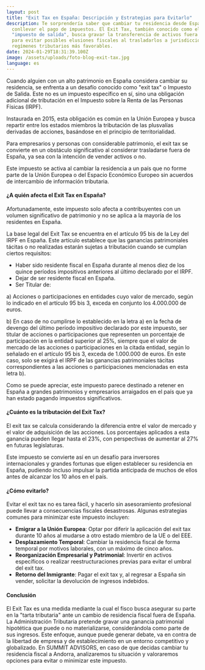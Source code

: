 ```yaml
---
layout: post
title: "Exit Tax en España: Descripción y Estrategias para Evitarlo"
description: Te sorprendería saber que cambiar tu residencia desde España puede
  conllevar el pago de impuestos. El Exit Tax, también conocido como el
  "impuesto de salida", busca gravar la transferencia de activos fuera del país
  para evitar posibles elusiones fiscales al trasladarlos a jurisdicciones con
  regímenes tributarios más favorables.
date: 2024-01-29T18:31:39.100Z
image: /assets/uploads/foto-blog-exit-tax.jpg
language: es
---
```

Cuando alguien con un alto patrimonio en España considera cambiar su residencia, se enfrenta a un desafío conocido como "exit tax" o Impuesto de Salida. Este no es un impuesto específico en sí, sino una obligación adicional de tributación en el Impuesto sobre la Renta de las Personas Físicas (IRPF).

Instaurada en 2015, esta obligación es común en la Unión Europea y busca repartir entre los estados miembros la tributación de las plusvalías derivadas de acciones, basándose en el principio de territorialidad.

Para empresarios y personas con considerable patrimonio, el exit tax se convierte en un obstáculo significativo al considerar trasladarse fuera de España, ya sea con la intención de vender activos o no.

Este impuesto se activa al cambiar la residencia a un país que no forme parte de la Unión Europea o del Espacio Económico Europeo sin acuerdos de intercambio de información tributaria.

#### ¿A quién afecta el Exit Tax en España?

Afortunadamente, este impuesto solo afecta a contribuyentes con un volumen significativo de patrimonio y no se aplica a la mayoría de los residentes en España.

La base legal del Exit Tax se encuentra en el artículo 95 bis de la Ley del IRPF en España. Este artículo establece que las ganancias patrimoniales tácitas o no realizadas estarán sujetas a tributación cuando se cumplan ciertos requisitos:

* Haber sido residente fiscal en España durante al menos diez de los quince períodos impositivos anteriores al último declarado por el IRPF.
* Dejar de ser residente fiscal en España.
* Ser Titular de:

a) Acciones o participaciones en entidades cuyo valor de mercado, según lo indicado en el artículo 95 bis 3, exceda en conjunto los 4.000.000 de euros.

b) En caso de no cumplirse lo establecido en la letra a) en la fecha de devengo del último período impositivo declarado por este impuesto, ser titular de acciones o participaciones que representen un porcentaje de participación en la entidad superior al 25%, siempre que el valor de mercado de las acciones o participaciones en la citada entidad, según lo señalado en el artículo 95 bis 3, exceda de 1.000.000 de euros. En este caso, solo se exigirá el IRPF de las ganancias patrimoniales tácitas correspondientes a las acciones o participaciones mencionadas en esta letra b).

Como se puede apreciar, este impuesto parece destinado a retener en España a grandes patrimonios y empresarios arraigados en el país que ya han estado pagando impuestos significativos.

#### ¿Cuánto es la tributación del Exit Tax?

El exit tax se calcula considerando la diferencia entre el valor de mercado y el valor de adquisición de las acciones. Los porcentajes aplicados a esta ganancia pueden llegar hasta el 23%, con perspectivas de aumentar al 27% en futuras legislaturas.

Este impuesto se convierte así en un desafío para inversores internacionales y grandes fortunas que eligen establecer su residencia en España, pudiendo incluso impulsar la partida anticipada de muchos de ellos antes de alcanzar los 10 años en el país.

#### ¿Cómo evitarlo?

Evitar el exit tax no es tarea fácil, y hacerlo sin asesoramiento profesional puede llevar a consecuencias fiscales desastrosas. Algunas estrategias comunes para minimizar este impuesto incluyen:

* **Emigrar a la Unión Europea**: Optar por diferir la aplicación del exit tax durante 10 años al mudarse a otro estado miembro de la UE o del EEE.
* **Desplazamiento Temporal**: Cambiar la residencia fiscal de forma temporal por motivos laborales, con un máximo de cinco años.
* **Reorganización Empresarial y Patrimonial**: Invertir en activos específicos o realizar reestructuraciones previas para evitar el umbral del exit tax.
* **Retorno del Inmigrante**: Pagar el exit tax y, al regresar a España sin vender, solicitar la devolución de ingresos  indebidos.

#### Conclusión

El Exit Tax es una medida mediante la cual el fisco busca asegurar su parte en la "tarta tributaria" ante un cambio de residencia fiscal fuera de España. La Administración Tributaria pretende gravar una ganancia patrimonial hipotética que puede o no materializarse, considerándola como parte de sus ingresos. Este enfoque, aunque puede generar debate, va en contra de la libertad de empresa y de establecimiento en un entorno competitivo y globalizado. En SUMMIT ADVISORS, en caso de que decidas cambiar tu residencia fiscal a Andorra, analizaremos tu situación y valoraremos opciones para evitar o minimizar este impuesto.
